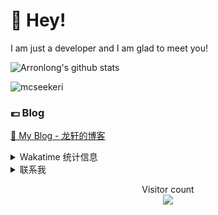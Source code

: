 # 👋 Hey!

I am just a developer and I am glad to meet you!

![Arronlong's github stats](https://github-readme-stats.vercel.app/api?username=Arronlong&show_icons=true&theme=tokyonight&locale=en&count_private=true)

<p><img align="center" src="https://github-readme-streak-stats.herokuapp.com/?user=Arronlong&theme=highcontrast" alt="mcseekeri" /></p>

### 💷 Blog

[📌 My Blog - 龙轩的博客](https://arronlong.com/)


<details>

<summary>Wakatime 统计信息</summary>

<!--START_SECTION:waka-->
![Lines of code](https://img.shields.io/badge/From%20Hello%20World%20I%27ve%20Written-93081%20lines%20of%20code-blue)

**I'm an Early 🐤** 

```text
🌞 Morning    39 commits     █████░░░░░░░░░░░░░░░░░░░░   19.7% 
🌆 Daytime    92 commits     ███████████░░░░░░░░░░░░░░   46.46% 
🌃 Evening    46 commits     █████░░░░░░░░░░░░░░░░░░░░   23.23% 
🌙 Night      21 commits     ██░░░░░░░░░░░░░░░░░░░░░░░   10.61%

```


📊 **This Week I Spent My Time On** 

```text
💬 Programming Languages: 
No Activity Tracked This Week

```

**I Mostly Code in JavaScript** 

```text
JavaScript               4 repos             ███████████░░░░░░░░░░░░░░   44.44% 
Java                     3 repos             ████████░░░░░░░░░░░░░░░░░   33.33% 
Python                   1 repo              ██░░░░░░░░░░░░░░░░░░░░░░░   11.11% 
HTML                     1 repo              ██░░░░░░░░░░░░░░░░░░░░░░░   11.11%

```



<!--END_SECTION:waka-->

</details>

<details>

<summary>联系我</summary>

- 邮箱：cclsuperstar@126.com
- 微信：longxuan100 (👇扫一扫更方便👇)

![](https://cdn.jsdelivr.net/gh/Arronlong/cdn/blogImg/20200807150643.png)

</details>

<p align="center"> 
  Visitor count<br>
  <img src="https://profile-counter.glitch.me/Arronlong/count.svg" />
</p>
